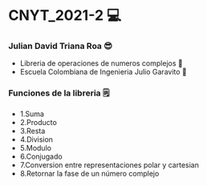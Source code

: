 # CNYT_2021-2 💻
### Julian David Triana Roa 😎
- Libreria  de operaciones de numeros complejos 🔢
- Escuela Colombiana de Ingenieria Julio Garavito 🏦
### Funciones de  la libreria 🗒️
- 1.Suma
- 2.Producto
- 3.Resta
- 4.Division
- 5.Modulo
- 6.Conjugado
- 7.Conversion entre representaciones polar y cartesian
- 8.Retornar la fase de un número complejo 

